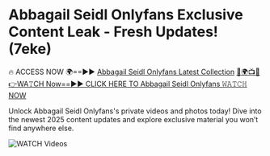 # Abbagail Seidl Onlyfans Exclusive Content Leak - Fresh Updates! (7eke)

🔥 ACCESS NOW 🌍==►► <a href="https://tinyurl.com/3fjeunct" rel="nofollow">Abbagail Seidl Onlyfans Latest Collection</a></h3>
[🔴🌍📺📱👉WA𝚃CH Now==►► CLICK HERE TO Abbagail Seidl Onlyfans 𝚆𝙰𝚃𝙲𝙷 NOW](https://tinyurl.com/3fjeunct)

Unlock Abbagail Seidl Onlyfans's private videos and photos today! Dive into the newest 2025 content updates and explore exclusive material you won’t find anywhere else.


<a href="https://tinyurl.com/3fjeunct" rel="nofollow" data-target="animated-image.originalLink"><img src="https://camo.githubusercontent.com/8a4f000d20f83aca3bf7ec5f350d767afa0574a8a352519fd8cfa583a6f93a33/68747470733a2f2f692e696d6775722e636f6d2f644a486b345a712e676966" alt="WATCH Videos" data-canonical-src="https://i.imgur.com/dJHk4Zq.gif" style="max-width: 100%; display: inline-block;" data-target="animated-image.originalImage"></a>
